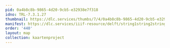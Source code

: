 ```yaml
---
pid: 0a4b8c8b-9865-4d20-9cb5-e32938e7f318
idno: TRL-7.3.1.27
thumbnail: https://dlc.services/thumbs/7/4/0a4b8c8b-9865-4d20-9cb5-e32938e7f318/full/400,339/0/default.jpg
manifest: https://dlc.services/iiif-resource/delft/string1string2string3/kaartenproject-2007/TRL-7.3.1.27
order: '440'
layout: map
collection: kaartenproject
---
```

